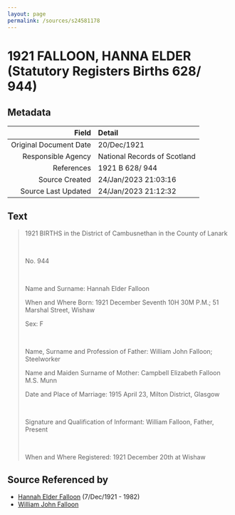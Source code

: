 ```yaml
---
layout: page
permalink: /sources/s24581178
---
```


# 1921 FALLOON, HANNA ELDER (Statutory Registers Births 628/ 944)

## Metadata

Field | Detail
---:|:---
Original Document Date | 20/Dec/1921
Responsible Agency | National Records of Scotland
References | 1921 B 628/ 944
Source Created | 24/Jan/2023 21:03:16
Source Last Updated | 24/Jan/2023 21:12:32

## Text

> 1921 BIRTHS in the District of Cambusnethan in the County of Lanark
>
> <br/>
>
> No. 944
>
> <br/>
>
> Name and Surname: Hannah Elder Falloon
>
> When and Where Born: 1921 December Seventh 10H 30M P.M.; 51 Marshal Street, Wishaw
>
> Sex: F
>
> <br/>
>
> Name, Surname and Profession of Father: William John Falloon; Steelworker
>
> Name and Maiden Surname of Mother: Campbell Elizabeth Falloon M.S. Munn
>
> Date and Place of Marriage: 1915 April 23, Milton District, Glasgow
>
> <br/>
>
> Signature and Qualification of Informant: William Falloon, Father, Present
>
> <br/>
>
> When and Where Registered: 1921 December 20th at Wishaw
>

## Source Referenced by

* [Hannah Elder Falloon](../people/@97706646@-hannah-elder-falloon-b1921-12-7-d1982.md) (7/Dec/1921 - 1982)
* [William John Falloon](../people/@14463787@-william-john-falloon-b-d.md)
